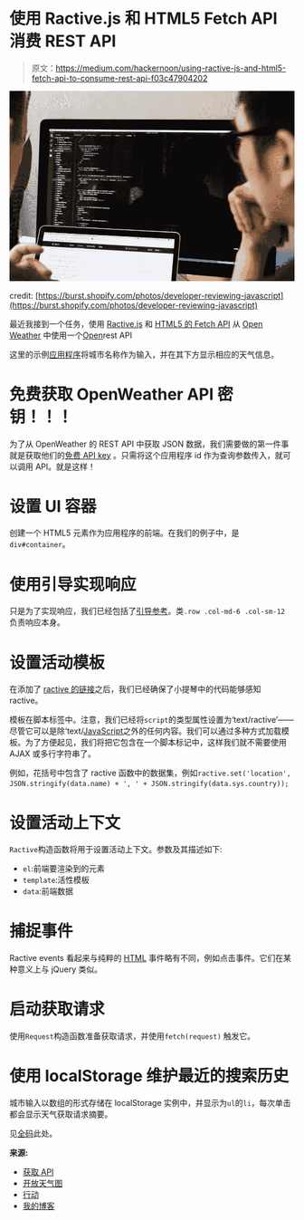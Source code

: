 # 使用 Ractive.js 和 HTML5 Fetch API 消费 REST API

> 原文：<https://medium.com/hackernoon/using-ractive-js-and-html5-fetch-api-to-consume-rest-api-f03c47904202>

![](img/76eb63c10f9e8e6e6266d889d75438cc.png)

credit: [https://burst.shopify.com/photos/developer-reviewing-javascript](https://burst.shopify.com/photos/developer-reviewing-javascript)

最近我接到一个任务，使用 [Ractive.js](http://www.ractivejs.org/) 和 [HTML5 的 Fetch API](https://developer.mozilla.org/en/docs/Web/API/Fetch_API) 从 [Open Weather](http://openweathermap.org/api) 中使用一个[Open](http://openweathermap.org/)rest API

这里的示例[应用程序](http://jsfiddle.net/xameeramir/boe2vcj6/embedded/result/#Result)将城市名称作为输入，并在其下方显示相应的天气信息。

# 免费获取 OpenWeather API 密钥！！！

为了从 OpenWeather 的 REST API 中获取 JSON 数据，我们需要做的第一件事就是获取他们的[免费 API key](http://openweathermap.org/appid) 。只需将这个应用程序 id 作为查询参数传入，就可以调用 API。就是这样！

# 设置 UI 容器

创建一个 HTML5 元素作为应用程序的前端。在我们的例子中，是`div#container`。

# 使用引导实现响应

只是为了实现响应，我们已经包括了[引导参考](https://maxcdn.bootstrapcdn.com/bootstrap/3.3.7/css/bootstrap.min.css)。类`.row .col-md-6 .col-sm-12` 负责响应本身。

# 设置活动模板

在添加了 [ractive 的链接](http://cdn.ractivejs.org/latest/ractive.min.js)之后，我们已经确保了小提琴中的代码能够感知 ractive。

模板在脚本标签中。注意，我们已经将`script`的类型属性设置为‘text/ractive’——尽管它可以是除‘text/[JavaScript](https://hackernoon.com/tagged/javascript)之外的任何内容。我们可以通过多种方式加载模板。为了方便起见，我们将把它包含在一个脚本标记中，这样我们就不需要使用 AJAX 或多行字符串了。

例如，花括号中包含了 ractive 函数中的数据集，例如`ractive.set('location', JSON.stringify(data.name) + ', ' + JSON.stringify(data.sys.country));`

# 设置活动上下文

`Ractive`构造函数将用于设置活动上下文。参数及其描述如下:

*   `el`:前端要渲染到的元素
*   `template`:活性模板
*   `data`:前端数据

# 捕捉事件

Ractive events 看起来与纯粹的 [HTML](https://hackernoon.com/tagged/html) 事件略有不同，例如点击事件。它们在某种意义上与 jQuery 类似。

# 启动获取请求

使用`Request`构造函数准备获取请求，并使用`fetch(request)` 触发它。

# 使用 localStorage 维护最近的搜索历史

城市输入以数组的形式存储在 localStorage 实例中，并显示为`ul`的`li`，每次单击都会显示天气获取请求摘要。

见[全码](http://jsfiddle.net/xameeramir/boe2vcj6/)此处。

**来源:**

*   [获取 API](https://developer.mozilla.org/en/docs/Web/API/Fetch_API)
*   [开放天气图](http://openweathermap.org/appid)
*   [行动](http://www.ractivejs.org/)
*   [我的博客](http://xameeramir.github.io/Ractive.js-HTML5-Fetch-API-consume-REST-API/)